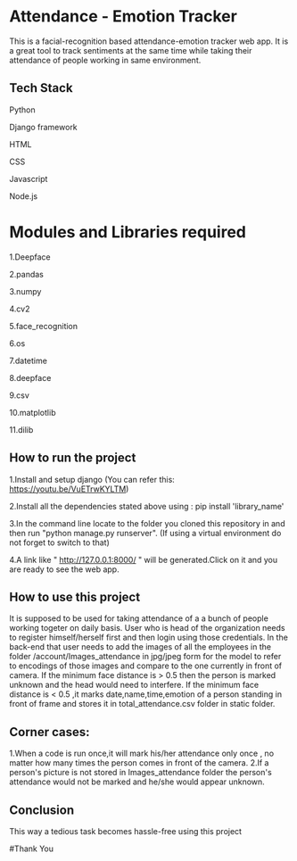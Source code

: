 
# Attendance - Emotion Tracker

This is a facial-recognition based attendance-emotion tracker web app. It is a great tool to track sentiments at the same time while taking their attendance of people working in same environment. 
## Tech Stack

Python

Django framework

HTML

CSS

Javascript

Node.js


# Modules and Libraries required

1.Deepface

2.pandas

3.numpy

4.cv2

5.face_recognition

6.os

7.datetime

8.deepface

9.csv

10.matplotlib

11.dilib
## How to run the project

1.Install and setup django (You can refer this: https://youtu.be/VuETrwKYLTM)

2.Install all the dependencies stated above using : pip install 'library_name'

3.In the command line locate to the folder you cloned this repository in and then run "python manage.py runserver".
(If using a virtual environment do not forget to switch to that)

4.A link like " http://127.0.0.1:8000/ " will be generated.Click on it and you are ready to see the web app.
## How to use this project
It is supposed to be used for taking attendance of a a bunch of people working togeter on daily basis. 
User who is head of the organization needs to register himself/herself first and then login using those credentials.
In the back-end that user needs to add the images of all the employees in the folder /account/Images_attendance in jpg/jpeg form for the model to refer to encodings of those images and compare to the one currently in front of camera.
If the minimum face distance is > 0.5 then the person is marked unknown and the head would need to interfere.
If the minimum face distance is < 0.5 ,it marks date,name,time,emotion of a person standing in front of frame and stores it in total_attendance.csv folder in static folder.

## Corner cases:
1.When a code is run once,it will mark his/her attendance only once , no matter how many times the person comes in front of the camera.
2.If a person's picture is not stored in Images_attendance folder the person's attendance would not be marked and he/she would appear unknown.

## Conclusion
This way a tedious task becomes hassle-free using this project

#Thank You
